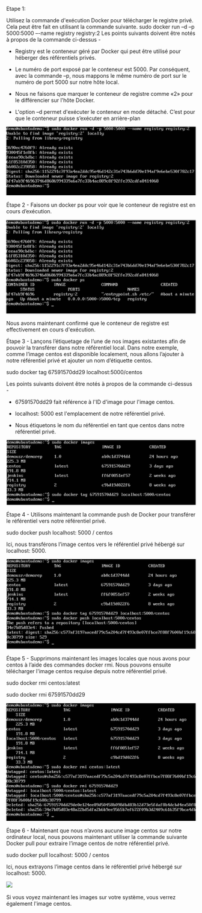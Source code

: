 
Etape 1:

Utilisez la commande d'exécution Docker pour télécharger le registre privé. Cela peut être fait en utilisant la commande suivante.
sudo docker run –d –p 5000:5000 –-name registry registry:2
Les points suivants doivent être notés à propos de la commande ci-dessus -

* Registry est le conteneur géré par Docker qui peut être utilisé pour héberger des référentiels privés.

* Le numéro de port exposé par le conteneur est 5000. Par conséquent, avec la commande –p, nous mappons le même numéro de port sur le numéro de port 5000 sur notre hôte local.

* Nous ne faisons que marquer le conteneur de registre comme «2» pour le différencier sur l'hôte Docker.

* L'option –d permet d'exécuter le conteneur en mode détaché. C’est pour que le conteneur puisse s’exécuter en arrière-plan

![](1.jpg)

Étape 2 - Faisons un docker ps pour voir que le conteneur de registre est en cours d’exécution.

![](2.jpg)

Nous avons maintenant confirmé que le conteneur de registre est effectivement en cours d'exécution.

Étape 3 - Lançons l’étiquetage de l’une de nos images existantes afin de pouvoir la transférer dans notre référentiel local. Dans notre exemple, comme l’image centos est disponible localement, nous allons l’ajouter à notre référentiel privé et ajouter un nom d’étiquette centos.

sudo docker tag 67591570dd29 localhost:5000/centos 

Les points suivants doivent être notés à propos de la commande ci-dessus -

* 67591570dd29 fait référence à l'ID d'image pour l'image centos.

* localhost: 5000 est l'emplacement de notre référentiel privé.

* Nous étiquetons le nom du référentiel en tant que centos dans notre référentiel privé.

![](3.jpg)

Étape 4 - Utilisons maintenant la commande push de Docker pour transférer le référentiel vers notre référentiel privé.

sudo docker push localhost: 5000 / centos

Ici, nous transférons l’image centos vers le référentiel privé hébergé sur localhost: 5000.

![](4.jpg)

Étape 5 - Supprimons maintenant les images locales que nous avons pour centos à l’aide des commandes docker rmi. Nous pouvons ensuite télécharger l'image centos requise depuis notre référentiel privé.


sudo docker rmi centos:latest 

sudo docker rmi 67591570dd29

![](5.jpg)

Étape 6 - Maintenant que nous n’avons aucune image centos sur notre ordinateur local, nous pouvons maintenant utiliser la commande suivante Docker pull pour extraire l’image centos de notre référentiel privé.

sudo docker pull localhost: 5000 / centos

Ici, nous extrayons l’image centos dans le référentiel privé hébergé sur localhost: 5000.


![](6.jpg)

Si vous voyez maintenant les images sur votre système, vous verrez également l'image centos.